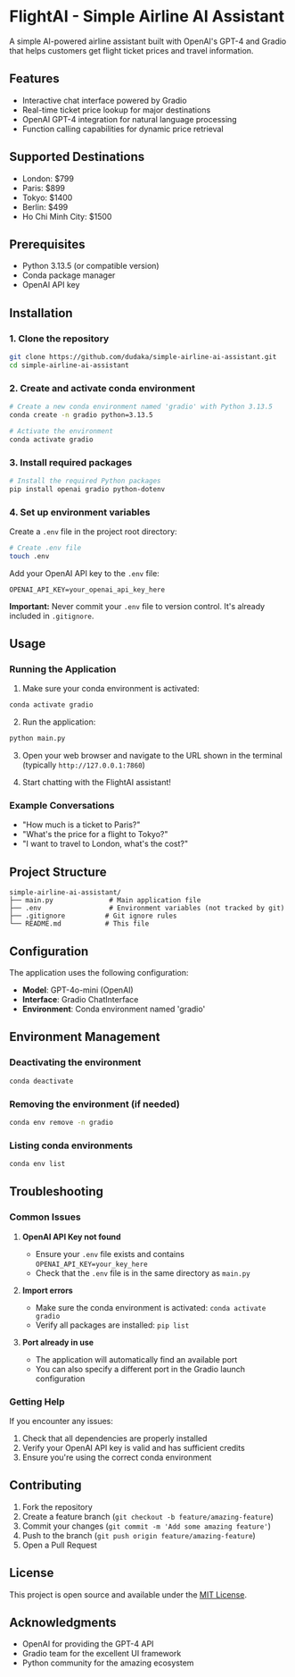 # FlightAI - Simple Airline AI Assistant

A simple AI-powered airline assistant built with OpenAI's GPT-4 and Gradio that helps customers get flight ticket prices and travel information.

## Features

- Interactive chat interface powered by Gradio
- Real-time ticket price lookup for major destinations
- OpenAI GPT-4 integration for natural language processing
- Function calling capabilities for dynamic price retrieval

## Supported Destinations

- London: $799
- Paris: $899
- Tokyo: $1400
- Berlin: $499
- Ho Chi Minh City: $1500

## Prerequisites

- Python 3.13.5 (or compatible version)
- Conda package manager
- OpenAI API key

## Installation

### 1. Clone the repository

```bash
git clone https://github.com/dudaka/simple-airline-ai-assistant.git
cd simple-airline-ai-assistant
```

### 2. Create and activate conda environment

```bash
# Create a new conda environment named 'gradio' with Python 3.13.5
conda create -n gradio python=3.13.5

# Activate the environment
conda activate gradio
```

### 3. Install required packages

```bash
# Install the required Python packages
pip install openai gradio python-dotenv
```

### 4. Set up environment variables

Create a `.env` file in the project root directory:

```bash
# Create .env file
touch .env
```

Add your OpenAI API key to the `.env` file:

```
OPENAI_API_KEY=your_openai_api_key_here
```

**Important:** Never commit your `.env` file to version control. It's already included in `.gitignore`.

## Usage

### Running the Application

1. Make sure your conda environment is activated:

```bash
conda activate gradio
```

2. Run the application:

```bash
python main.py
```

3. Open your web browser and navigate to the URL shown in the terminal (typically `http://127.0.0.1:7860`)

4. Start chatting with the FlightAI assistant!

### Example Conversations

- "How much is a ticket to Paris?"
- "What's the price for a flight to Tokyo?"
- "I want to travel to London, what's the cost?"

## Project Structure

```
simple-airline-ai-assistant/
├── main.py              # Main application file
├── .env                 # Environment variables (not tracked by git)
├── .gitignore          # Git ignore rules
└── README.md           # This file
```

## Configuration

The application uses the following configuration:

- **Model**: GPT-4o-mini (OpenAI)
- **Interface**: Gradio ChatInterface
- **Environment**: Conda environment named 'gradio'

## Environment Management

### Deactivating the environment

```bash
conda deactivate
```

### Removing the environment (if needed)

```bash
conda env remove -n gradio
```

### Listing conda environments

```bash
conda env list
```

## Troubleshooting

### Common Issues

1. **OpenAI API Key not found**

   - Ensure your `.env` file exists and contains `OPENAI_API_KEY=your_key_here`
   - Check that the `.env` file is in the same directory as `main.py`

2. **Import errors**

   - Make sure the conda environment is activated: `conda activate gradio`
   - Verify all packages are installed: `pip list`

3. **Port already in use**
   - The application will automatically find an available port
   - You can also specify a different port in the Gradio launch configuration

### Getting Help

If you encounter any issues:

1. Check that all dependencies are properly installed
2. Verify your OpenAI API key is valid and has sufficient credits
3. Ensure you're using the correct conda environment

## Contributing

1. Fork the repository
2. Create a feature branch (`git checkout -b feature/amazing-feature`)
3. Commit your changes (`git commit -m 'Add some amazing feature'`)
4. Push to the branch (`git push origin feature/amazing-feature`)
5. Open a Pull Request

## License

This project is open source and available under the [MIT License](LICENSE).

## Acknowledgments

- OpenAI for providing the GPT-4 API
- Gradio team for the excellent UI framework
- Python community for the amazing ecosystem
